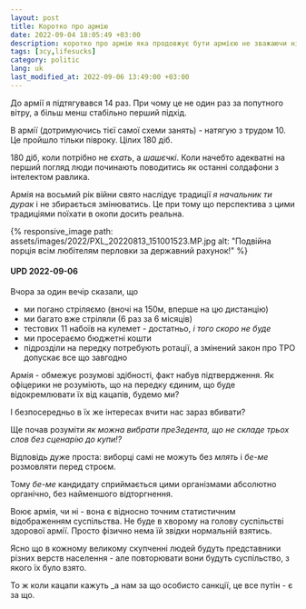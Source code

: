 ```yaml
---
layout: post
title: Коротко про армію
date: 2022-09-04 18:05:49 +03:00
description: коротко про армію яка продовжує бути армією не зважаючи ні на що
tags: [зсу,lifesucks]
category: politic
lang: uk
last_modified_at: 2022-09-06 13:49:00 +03:00
---
```


До армії я підтягувався 14 раз.
При чому це не один раз за попутного вітру, а більш менш стабільно перший підхід.

В армії (дотримуючись тієї самої схеми занять) - натягую з трудом 10. Це пройшло тільки півроку. 
Цілих 180 діб.

180 діб, коли потрібно не _єхать_, а _шашєчкі_.
Коли начебто адекватні на перший погляд люди починають поводитись як останні солдафони з інтелектом равлика.
 
Армія на восьмий рік війни свято наслідує традиції _я начальник ти дурак_ і не збирається змінюватись.
Це при тому що перспектива з цими традиціями поїхати в окопи досить реальна.

{% responsive_image path: assets/images/2022/PXL_20220813_151001523.MP.jpg alt: "Подвійна порція всім любітелям перловки за державний рахунок!" %}

#### UPD 2022-09-06
Вчора за один вечір сказали, що
- ми погано стріляємо (вночі на 150м, вперше на цю дистанцію)
- ми багато вже стріляли (6 раз за 6 місяців)
- тестових 11 набоїв на кулемет - достатньо, _і того скоро не буде_
- ми просераємо бюджетні кошти
- підрозділи на передку потребують ротації, а змінений закон про ТРО допускає все що завгодно

Армія - обмежує розумові здібності, факт набув підтвердження. 
Як офіцерики не розуміють, що на передку єдиним, що буде відокремлювати їх від кацапів, будемо ми?

І безпосередньо в їх же інтересах вчити нас зараз вбивати?

Ще почав розуміти _як можна вибрати преЗедента, що не складе трьох слов без сценарію до купи!?_

Відповідь дуже проста: виборці самі не можуть без _млять_ і _бе-ме_ розмовляти перед строєм.

Тому _бе-ме_ кандидату сприймається цими організмами абсолютно органічно, без найменшого відторгнення.

Воює армія, чи ні - вона є відносно точним статистичним відображенням суспільства.
Не буде в хворому на голову суспільстві здорової армії.
Просто фізично нема їй звідки нормальній взятись.

Ясно що в кожному великому скупченні людей будуть представники різних верств населення - але повторювати вони будуть суспільство, з якого їх було взято.

То ж коли кацапи кажуть _а нам за що особисто санкції, це все путін - є за що.